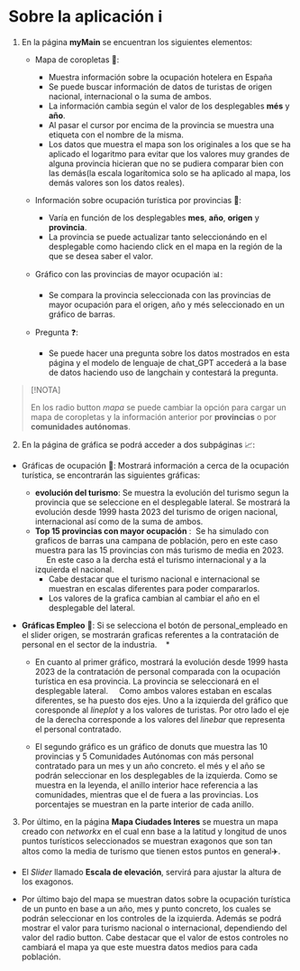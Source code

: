 # Sobre la aplicaci&oacute;n :information_source:

1.  En la p&aacute;gina **myMain** se encuentran los siguientes elementos:
    * Mapa de coropletas :page_facing_up::
        * Muestra informaci&oacute;n sobre la ocupaci&oacute;n hotelera en Espa&ntilde;a
        * Se puede buscar informaci&oacute;n de datos de turistas de origen nacional, internacional o la suma de ambos.
        * La informaci&oacute;n cambia seg&uacute;n el valor de los desplegables **m&eacute;s** y **a&ntilde;o**.
        * Al pasar el cursor por encima de la provincia se muestra una etiqueta con el nombre de la misma.
        * Los datos que muestra el mapa son los originales a los que se ha aplicado el logaritmo para evitar que los valores muy grandes de alguna provincia hicieran que no se pudiera comparar bien con las dem&aacute;s(la escala logar&iacute;tomica solo se ha aplicado al mapa, los dem&aacute;s valores son los datos reales).
    * Informaci&oacute;n sobre ocupaci&oacute;n tur&iacute;stica por provincias :raising_hand::
        * Var&iacute;a en funci&oacute;n de los desplegables **mes**, **a&ntilde;o**, **origen** y **provincia**. 
        * La provincia se puede actualizar tanto seleccion&aacute;ndo en el desplegable como haciendo click en el mapa en la regi&oacute;n de la que se desea saber el valor.
    * Gr&aacute;fico con las provincias de mayor ocupaci&oacute;n :bar_chart::
        * Se compara la provincia seleccionada con las provincias de mayor ocupaci&oacute;n para el origen, a&ntilde;o y m&eacute;s seleccionado en un gr&aacute;fico de barras.

    * Pregunta :question::
        * Se puede hacer una pregunta sobre los datos mostrados en esta p&aacute;gina y el modelo de lenguaje de chat_GPT acceder&aacute; a la base de datos haciendo uso de langchain y contestar&aacute; la pregunta.
    
> [!NOTA]
   >
   >En los radio button *mapa* se puede cambiar la opci&oacute;n para cargar un mapa de coropletas y la informaci&oacute;n anterior por **provincias** o por **comunidades aut&oacute;nomas**.

2.  En la p&aacute;gina de gr&aacute;fica se podr&aacute; acceder a dos subp&aacute;ginas	:chart_with_upwards_trend::
  * Gr&aacute;ficas de ocupaci&oacute;n :hotel:: 
  Mostrar&aacute; informaci&oacute;n a cerca de la ocupaci&oacute;n tur&iacute;stica, se encontrar&aacute;n las siguientes gr&aacute;ficas:
    * **evoluci&oacute;n del turismo**:
            Se muestra la evoluci&oacute;n del turismo segun la provincia que se seleccione en el desplegable lateral. Se mostrar&aacute; la evoluci&oacute;n desde 1999 hasta 2023 del turismo de origen nacional, internacional as&iacute; como de la suma de ambos.
    * **Top 15 provincias con mayor ocupaci&oacute;n** : 
       &nbsp;Se ha simulado con graficos de barras una campana de poblaci&oacute;n, pero en este caso muestra para las 15 provincias con m&aacute;s turismo de media en 2023. &nbsp; &nbsp; &nbsp; &nbsp;En este caso a la dercha est&aacute; el turismo internacional y a la izquierda el nacional.
        * Cabe destacar que el turismo nacional e internacional se muestran en escalas diferentes para poder compararlos.
        * Los valores de la grafica cambian al cambiar el año en el desplegable del lateral.

        
 * **Gr&aacute;ficas Empleo** :briefcase::
    Si se selecciona el bot&oacute;n de personal_empleado en el slider origen, se mostrar&aacute;n graficas referentes a la contrataci&oacute;n de personal en el sector de la industria. &nbsp; &nbsp;* &nbsp;
    * En cuanto al primer gr&aacute;fico, mostrar&aacute; la evoluci&oacute;n desde 1999 hasta 2023 de la contrataci&oacute;n de personal comparada con la ocupaci&oacute;n tur&iacute;stica en esa provincia. La provincia se seleccionar&aacute; en el desplegable lateral. &nbsp; &nbsp; Como ambos valores estaban en escalas diferentes, se ha puesto dos ejes. Uno a la izquierda del gr&aacute;fico que coresponde al *lineplot* y a los valores de turistas. Por otro lado el eje de la derecha corresponde a los valores del *linebar* que representa el personal contratado.

    * El segundo gr&aacute;fico es un gr&aacute;fico de donuts que muestra las 10 provincias y 5 Comunidades Aut&oacute;nomas con m&aacute;s personal contratado para un mes y un a&ntilde;o concreto. el més y el año se podrán seleccionar en los desplegables de la izquierda. 
    Como se muestra en la leyenda, el anillo interior hace referencia a las comunidades, mientras que el de fuera a las provincias. Los porcentajes se muestran en la parte interior de cada anillo.
3. Por &uacute;ltimo, en la p&aacute;gina **Mapa Ciudades Interes** se muestra un mapa creado con *networkx* en el cual enn base a la latitud y longitud de unos puntos tur&iacute;sticos seleccionados se muestran exagonos que son tan altos como la media de turismo que tienen estos puntos en general:airplane:.

* El *Slider* llamado **Escala de elevaci&oacute;n**, servir&aacute; para ajustar la altura de los exagonos.

* Por &uacute;ltimo bajo del mapa se muestran datos sobre la ocupaci&oacute;n tur&iacute;stica de un punto en base a un a&ntilde;o, mes y punto concreto, los cuales se podr&aacute;n seleccionar en los controles de la izquierda. Adem&aacute;s se podr&aacute; mostrar el valor para turismo nacional o internacional, dependiendo del valor del radio button.
Cabe destacar que el valor de estos controles no cambiar&aacute; el mapa ya que este muestra datos medios para cada poblaci&oacute;n.

